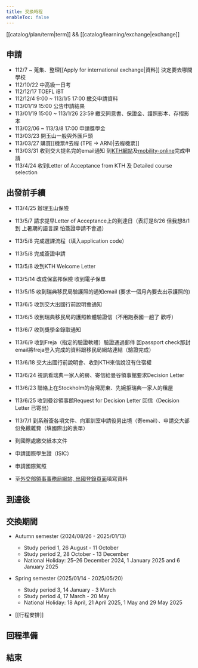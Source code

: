 ```yaml
---
title: 交換時程
enableToc: false
---
```


[[catalog/plan/term|term]] && [[catalog/learning/exchange|exchange]]

## 申請

- 112/7 ~ 蒐集、整理[[Apply for international exchange|資料]] 決定要去哪間學校
- 112/10/22 中高級一日考
- 112/12/17 TOEFL iBT
- 112/12/4 9:00 ~ 113/1/5 17:00 繳交申請資料
- 113/01/19 15:00 公告申請結果
- 113/01/19 15:00 ~ 113/1/26 23:59 繳交同意書、保證金、護照影本、存摺影本
- 113/02/06 ~ 113/3/8 17:00 申請獎學金
- 113/03/23 開玉山一般與外匯戶頭
- 113/03/27 購買[[機票#去程 (TPE -> ARN)|去程機票]]
- 113/03/31 收到交大提名完的email通知 到[KTH網站](https://www.kth.se/en/studies/exchange/general/how-to-apply-for-exchange-studies-1.7972)及[mobility-online](https://mobility.sys.kth.se/LoginServlet?org_id=59&sprache=en&isEmbedded=0&loginType=Y&identifier=STOCKHO04)完成申請
- 113/4/24 收到Letter of Acceptance from KTH 及 Detailed course selection

## 出發前手續

- 113/4/25 辦理玉山保險
- 113/5/7 請求提早Letter of Acceptance上的到達日（表訂是8/26 但我想8/1到 上暑期的語言課 怕簽證申請不會過）
- 113/5/8 完成選課流程（填入application code）
- 113/5/8 完成簽證申請
- 113/5/8 收到KTH Welcome Letter
- 113/5/14 改成保富邦保險 收到電子保單
- 113/5/15 收到瑞典移民局驗護照的通知email (要求一個月內要去出示護照的)
- 113/6/5 收到交大出國行前說明會通知
- 113/6/5 收到瑞典移民局的護照軟體驗證信（不用跑泰國一趟了 歡呼）
- 113/6/7 收到獎學金錄取通知
- 113/6/9 收到Freja（指定的驗證軟體）驗證通過郵件 回passport check那封email將freja登入完成的資料跟移民局網站連結（驗證完成）
- 113/6/18 交大出國行前說明會、收到KTH來信說沒有住宿權
- 113/6/24 視訊看瑞典一家人的房、寄信給曼谷領事館要求Decision Letter
- 113/6/23 聯絡上在Stockholm的台灣房東、先婉拒瑞典一家人的租屋
- 113/6/25 收到曼谷領事館Request for Decision Letter 回信（Decision Letter 已寄出）
- 113/7/1 到系辦簽各項文件、向軍訓室申請役男出境（寄email）、申請交大部份免繳雜費（填國際出的表單）

- 到國際處繳交紙本文件
- 申請國際學生證（ISIC）
- 申請國際駕照
- 至[外交部領事事務局網站, 出國登錄頁面](https://www.boca.gov.tw/sp-abre-sform-1.html)填寫資料

## 到達後

## 交換期間

- Autumn semester (2024/08/26 - 2025/01/13)
  - Study period 1, 26 August - 11 October
  - Study period 2, 28 October - 13 December
  - National Holiday: 25–26 December 2024, 1 January 2025 and 6 January 2025

- Spring semester (2025/01/14 - 2025/05/20)
  - Study period 3, 14 January - 3 March
  - Study period 4, 17 March - 20 May
  - National Holiday: 18 April, 21 April 2025, 1 May and 29 May 2025

- [[行程安排]]

## 回程準備

## 結束
